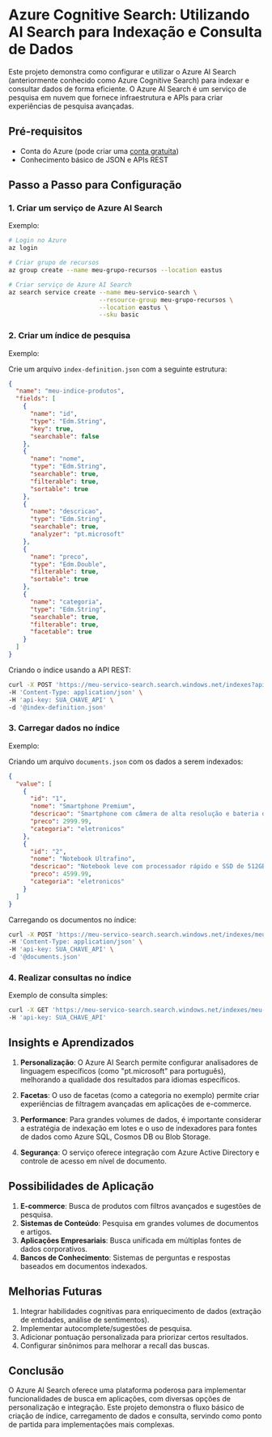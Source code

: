 # Azure Cognitive Search: Utilizando AI Search para Indexação e Consulta de Dados

Este projeto demonstra como configurar e utilizar o Azure AI Search (anteriormente conhecido como Azure Cognitive Search) para indexar e consultar dados de forma eficiente. O Azure AI Search é um serviço de pesquisa em nuvem que fornece infraestrutura e APIs para criar experiências de pesquisa avançadas.

## Pré-requisitos

- Conta do Azure (pode criar uma [conta gratuita](https://azure.microsoft.com/free/))
- Conhecimento básico de JSON e APIs REST

## Passo a Passo para Configuração

### 1. Criar um serviço de Azure AI Search

Exemplo:

```bash
# Login no Azure
az login

# Criar grupo de recursos
az group create --name meu-grupo-recursos --location eastus

# Criar serviço de Azure AI Search
az search service create --name meu-servico-search \
                         --resource-group meu-grupo-recursos \
                         --location eastus \
                         --sku basic
```

### 2. Criar um índice de pesquisa

Exemplo:

Crie um arquivo `index-definition.json` com a seguinte estrutura:

```json
{
  "name": "meu-indice-produtos",
  "fields": [
    {
      "name": "id",
      "type": "Edm.String",
      "key": true,
      "searchable": false
    },
    {
      "name": "nome",
      "type": "Edm.String",
      "searchable": true,
      "filterable": true,
      "sortable": true
    },
    {
      "name": "descricao",
      "type": "Edm.String",
      "searchable": true,
      "analyzer": "pt.microsoft"
    },
    {
      "name": "preco",
      "type": "Edm.Double",
      "filterable": true,
      "sortable": true
    },
    {
      "name": "categoria",
      "type": "Edm.String",
      "searchable": true,
      "filterable": true,
      "facetable": true
    }
  ]
}
```

Criando o índice usando a API REST:

```bash
curl -X POST 'https://meu-servico-search.search.windows.net/indexes?api-version=2023-11-01' \
-H 'Content-Type: application/json' \
-H 'api-key: SUA_CHAVE_API' \
-d '@index-definition.json'
```

### 3. Carregar dados no índice

Exemplo:

Criando um arquivo `documents.json` com os dados a serem indexados:

```json
{
  "value": [
    {
      "id": "1",
      "nome": "Smartphone Premium",
      "descricao": "Smartphone com câmera de alta resolução e bateria de longa duração",
      "preco": 2999.99,
      "categoria": "eletronicos"
    },
    {
      "id": "2",
      "nome": "Notebook Ultrafino",
      "descricao": "Notebook leve com processador rápido e SSD de 512GB",
      "preco": 4599.99,
      "categoria": "eletronicos"
    }
  ]
}
```

Carregando os documentos no índice:

```bash
curl -X POST 'https://meu-servico-search.search.windows.net/indexes/meu-indice-produtos/docs/index?api-version=2023-11-01' \
-H 'Content-Type: application/json' \
-H 'api-key: SUA_CHAVE_API' \
-d '@documents.json'
```

### 4. Realizar consultas no índice

Exemplo de consulta simples:

```bash
curl -X GET 'https://meu-servico-search.search.windows.net/indexes/meu-indice-produtos/docs?search=notebook&api-version=2023-11-01' \
-H 'api-key: SUA_CHAVE_API'
```

## Insights e Aprendizados

1. **Personalização**: O Azure AI Search permite configurar analisadores de linguagem específicos (como "pt.microsoft" para português), melhorando a qualidade dos resultados para idiomas específicos.

2. **Facetas**: O uso de facetas (como a categoria no exemplo) permite criar experiências de filtragem avançadas em aplicações de e-commerce.

3. **Performance**: Para grandes volumes de dados, é importante considerar a estratégia de indexação em lotes e o uso de indexadores para fontes de dados como Azure SQL, Cosmos DB ou Blob Storage.

4. **Segurança**: O serviço oferece integração com Azure Active Directory e controle de acesso em nível de documento.

## Possibilidades de Aplicação

1. **E-commerce**: Busca de produtos com filtros avançados e sugestões de pesquisa.
2. **Sistemas de Conteúdo**: Pesquisa em grandes volumes de documentos e artigos.
3. **Aplicações Empresariais**: Busca unificada em múltiplas fontes de dados corporativos.
4. **Bancos de Conhecimento**: Sistemas de perguntas e respostas baseados em documentos indexados.

## Melhorias Futuras

1. Integrar habilidades cognitivas para enriquecimento de dados (extração de entidades, análise de sentimentos).
2. Implementar autocomplete/sugestões de pesquisa.
3. Adicionar pontuação personalizada para priorizar certos resultados.
4. Configurar sinônimos para melhorar a recall das buscas.

## Conclusão

O Azure AI Search oferece uma plataforma poderosa para implementar funcionalidades de busca em aplicações, com diversas opções de personalização e integração. Este projeto demonstra o fluxo básico de criação de índice, carregamento de dados e consulta, servindo como ponto de partida para implementações mais complexas.
